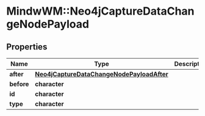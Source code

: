 # MindwWM::Neo4jCaptureDataChangeNodePayload


## Properties
Name | Type | Description | Notes
------------ | ------------- | ------------- | -------------
**after** | [**Neo4jCaptureDataChangeNodePayloadAfter**](Neo4jCaptureDataChangeNodePayload_after.md) |  | 
**before** | **character** |  | 
**id** | **character** |  | 
**type** | **character** |  | 


